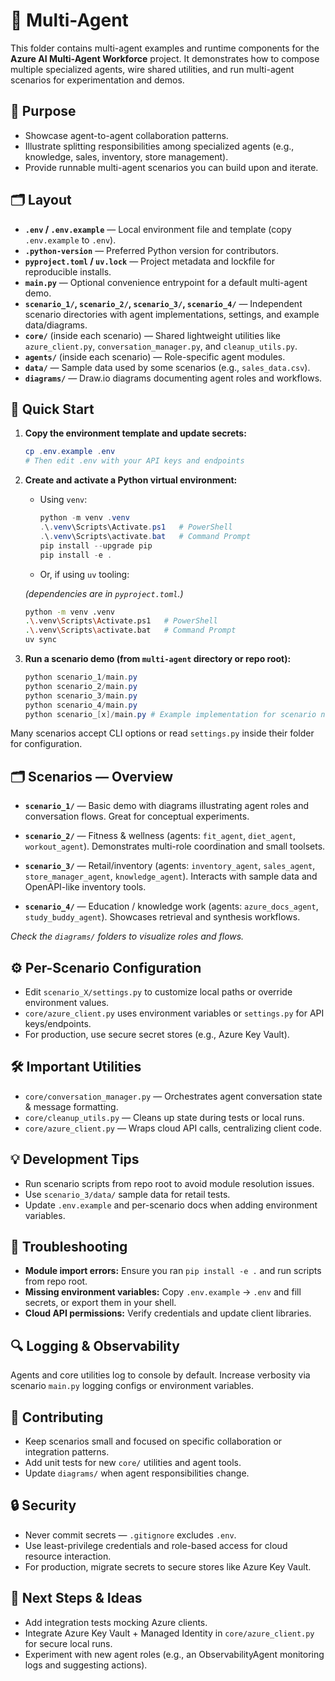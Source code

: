 # 📁 Multi-Agent

This folder contains multi-agent examples and runtime components for the **Azure AI Multi-Agent Workforce** project. It demonstrates how to compose multiple specialized agents, wire shared utilities, and run multi-agent scenarios for experimentation and demos.

## 🎯 Purpose

* Showcase agent-to-agent collaboration patterns.
* Illustrate splitting responsibilities among specialized agents (e.g., knowledge, sales, inventory, store management).
* Provide runnable multi-agent scenarios you can build upon and iterate.

## 🗂️ Layout

* **`.env` / `.env.example`** — Local environment file and template (copy `.env.example` to `.env`).
* **`.python-version`** — Preferred Python version for contributors.
* **`pyproject.toml` / `uv.lock`** — Project metadata and lockfile for reproducible installs.
* **`main.py`** — Optional convenience entrypoint for a default multi-agent demo.
* **`scenario_1/`, `scenario_2/`, `scenario_3/`, `scenario_4/`** — Independent scenario directories with agent implementations, settings, and example data/diagrams.
* **`core/`** (inside each scenario) — Shared lightweight utilities like `azure_client.py`, `conversation_manager.py`, and `cleanup_utils.py`.
* **`agents/`** (inside each scenario) — Role-specific agent modules.
* **`data/`** — Sample data used by some scenarios (e.g., `sales_data.csv`).
* **`diagrams/`** — Draw.io diagrams documenting agent roles and workflows.

## 🚀 Quick Start

1. **Copy the environment template and update secrets:**

   ```powershell
   cp .env.example .env
   # Then edit .env with your API keys and endpoints
   ```

2. **Create and activate a Python virtual environment:**

   * Using `venv`:

     ```powershell
     python -m venv .venv
     .\.venv\Scripts\Activate.ps1   # PowerShell
     .\.venv\Scripts\activate.bat   # Command Prompt
     pip install --upgrade pip
     pip install -e .
     ```

   * Or, if using `uv` tooling:

   *(dependencies are in `pyproject.toml`.)*

     ```bash
     python -m venv .venv
     .\.venv\Scripts\Activate.ps1   # PowerShell
     .\.venv\Scripts\activate.bat   # Command Prompt
     uv sync
     ```

3. **Run a scenario demo (from `multi-agent` directory or repo root):**

   ```powershell
   python scenario_1/main.py
   python scenario_2/main.py
   python scenario_3/main.py
   python scenario_4/main.py
   python scenario_[x]/main.py # Example implementation for scenario number *x* (e.g., `scenario_1/main.py`).
   ```

Many scenarios accept CLI options or read `settings.py` inside their folder for configuration.

## 🗂️ Scenarios — Overview

* **`scenario_1/`** — Basic demo with diagrams illustrating agent roles and conversation flows. Great for conceptual experiments.

* **`scenario_2/`** — Fitness & wellness (agents: `fit_agent`, `diet_agent`, `workout_agent`). Demonstrates multi-role coordination and small toolsets.

* **`scenario_3/`** — Retail/inventory (agents: `inventory_agent`, `sales_agent`, `store_manager_agent`, `knowledge_agent`). Interacts with sample data and OpenAPI-like inventory tools.

* **`scenario_4/`** — Education / knowledge work (agents: `azure_docs_agent`, `study_buddy_agent`). Showcases retrieval and synthesis workflows.

*Check the `diagrams/` folders to visualize roles and flows.*

## ⚙️ Per-Scenario Configuration

* Edit `scenario_X/settings.py` to customize local paths or override environment values.
* `core/azure_client.py` uses environment variables or `settings.py` for API keys/endpoints.
* For production, use secure secret stores (e.g., Azure Key Vault).

## 🛠 Important Utilities

* `core/conversation_manager.py` — Orchestrates agent conversation state & message formatting.
* `core/cleanup_utils.py` — Cleans up state during tests or local runs.
* `core/azure_client.py` — Wraps cloud API calls, centralizing client code.

## 💡 Development Tips

* Run scenario scripts from repo root to avoid module resolution issues.
* Use `scenario_3/data/` sample data for retail tests.
* Update `.env.example` and per-scenario docs when adding environment variables.

## 🐞 Troubleshooting

* **Module import errors:** Ensure you ran `pip install -e .` and run scripts from repo root.
* **Missing environment variables:** Copy `.env.example` → `.env` and fill secrets, or export them in your shell.
* **Cloud API permissions:** Verify credentials and update client libraries.

## 🔍 Logging & Observability

Agents and core utilities log to console by default. Increase verbosity via scenario `main.py` logging configs or environment variables.

## 🤝 Contributing

* Keep scenarios small and focused on specific collaboration or integration patterns.
* Add unit tests for new `core/` utilities and agent tools.
* Update `diagrams/` when agent responsibilities change.

## 🔒 Security

* Never commit secrets — `.gitignore` excludes `.env`.
* Use least-privilege credentials and role-based access for cloud resource interaction.
* For production, migrate secrets to secure stores like Azure Key Vault.

## 🚀 Next Steps & Ideas

* Add integration tests mocking Azure clients.
* Integrate Azure Key Vault + Managed Identity in `core/azure_client.py` for secure local runs.
* Experiment with new agent roles (e.g., an ObservabilityAgent monitoring logs and suggesting actions).

